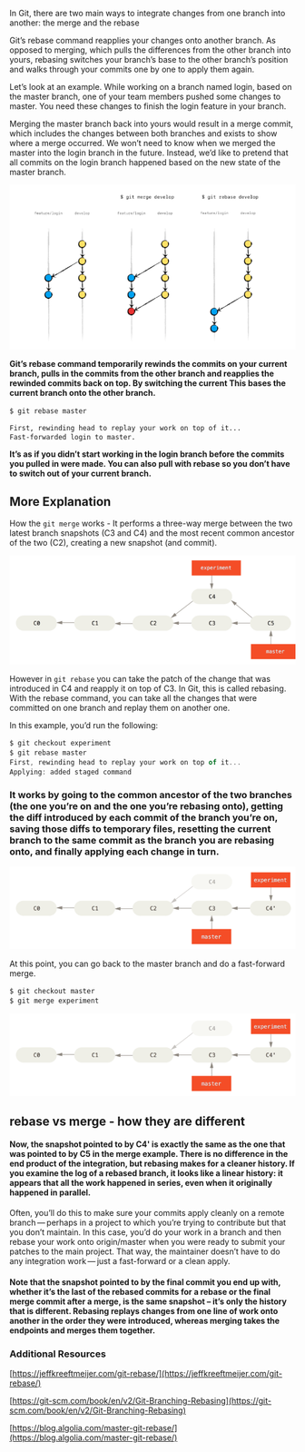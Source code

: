 In Git, there are two main ways to integrate changes from one branch into another: the merge and the rebase

Git’s rebase command reapplies your changes onto another branch. As opposed to merging, which pulls the differences from the other branch into yours, rebasing switches your branch’s base to the other branch’s position and walks through your commits one by one to apply them again.

Let’s look at an example. While working on a branch named login, based on the master branch, one of your team members pushed some changes to master. You need these changes to finish the login feature in your branch.

Merging the master branch back into yours would result in a merge commit, which includes the changes between both branches and exists to show where a merge occurred. We won’t need to know when we merged the master into the login branch in the future. Instead, we’d like to pretend that all commits on the login branch happened based on the new state of the master branch.

<img src="git-rebase.png">

**Git’s rebase command temporarily rewinds the commits on your current branch, pulls in the commits from the other branch and reapplies the rewinded commits back on top. By switching the current This bases the current branch onto the other branch.**

`$ git rebase master`

```
First, rewinding head to replay your work on top of it...
Fast-forwarded login to master.
```

**It’s as if you didn’t start working in the login branch before the commits you pulled in were made. You can also pull with rebase so you don’t have to switch out of your current branch.**

## More Explanation

How the `git merge` works - It performs a three-way merge between the two latest branch snapshots (C3 and C4) and the most recent common ancestor of the two (C2), creating a new snapshot (and commit).

<img src="git-merge.png">

However in `git rebase` you can take the patch of the change that was introduced in C4 and reapply it on top of C3. In Git, this is called rebasing. With the rebase command, you can take all the changes that were committed on one branch and replay them on another one.

In this example, you’d run the following:

```js
$ git checkout experiment
$ git rebase master
First, rewinding head to replay your work on top of it...
Applying: added staged command
```

### It works by going to the common ancestor of the two branches (the one you’re on and the one you’re rebasing onto), getting the diff introduced by each commit of the branch you’re on, saving those diffs to temporary files, resetting the current branch to the same commit as the branch you are rebasing onto, and finally applying each change in turn.

<img src="git-rebase-2.png">

At this point, you can go back to the master branch and do a fast-forward merge.

```js
$ git checkout master
$ git merge experiment
```

<img src="git-rebase-2.png">

## rebase vs merge - how they are different

#### Now, the snapshot pointed to by C4' is exactly the same as the one that was pointed to by C5 in the merge example. There is no difference in the end product of the integration, but rebasing makes for a cleaner history. If you examine the log of a rebased branch, it looks like a linear history: it appears that all the work happened in series, even when it originally happened in parallel.

Often, you’ll do this to make sure your commits apply cleanly on a remote branch — perhaps in a project to which you’re trying to contribute but that you don’t maintain. In this case, you’d do your work in a branch and then rebase your work onto origin/master when you were ready to submit your patches to the main project. That way, the maintainer doesn’t have to do any integration work — just a fast-forward or a clean apply.

#### Note that the snapshot pointed to by the final commit you end up with, whether it’s the last of the rebased commits for a rebase or the final merge commit after a merge, is the same snapshot – it’s only the history that is different. Rebasing replays changes from one line of work onto another in the order they were introduced, whereas merging takes the endpoints and merges them together.

### Additional Resources

[https://jeffkreeftmeijer.com/git-rebase/](https://jeffkreeftmeijer.com/git-rebase/)

[https://git-scm.com/book/en/v2/Git-Branching-Rebasing](https://git-scm.com/book/en/v2/Git-Branching-Rebasing)

[https://blog.algolia.com/master-git-rebase/](https://blog.algolia.com/master-git-rebase/)

